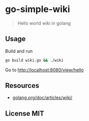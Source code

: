 # go-simple-wiki

> Hello world wiki in golang

## Usage

Build and run

```bash
go build wiki.go && ./wiki
```

Go to [http://localhost:8080/view/hello](http://localhost:8080/view/hello)

## Resources

- [golang.org/doc/articles/wiki/](https://golang.org/doc/articles/wiki/)

## License MIT
